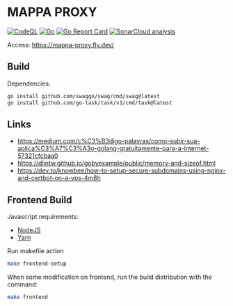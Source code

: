 # MAPPA PROXY

[![CodeQL](https://github.com/escoteirando/mappa-proxy/actions/workflows/codeql-analysis.yml/badge.svg)](https://github.com/escoteirando/mappa-proxy/actions/workflows/codeql-analysis.yml)
[![Go](https://github.com/escoteirando/mappa-proxy/actions/workflows/go.yml/badge.svg)](https://github.com/escoteirando/mappa-proxy/actions/workflows/go.yml)
[![Go Report Card](https://goreportcard.com/badge/github.com/escoteirando/mappa-proxy)](https://goreportcard.com/report/github.com/escoteirando/mappa-proxy)
[![SonarCloud analysis](https://github.com/escoteirando/mappa-proxy/actions/workflows/sonar.yaml/badge.svg)](https://github.com/escoteirando/mappa-proxy/actions/workflows/sonar.yaml)


Access: https://mappa-proxy.fly.dev/

## Build

Dependencies:

```bash
go install github.com/swaggo/swag/cmd/swag@latest
go install github.com/go-task/task/v3/cmd/task@latest
```

## Links

* https://medium.com/c%C3%B3digo-palavras/como-subir-sua-aplica%C3%A7%C3%A3o-golang-gratuitamente-para-a-internet-57321cfcbaa0
* https://dlintw.github.io/gobyexample/public/memory-and-sizeof.html
* https://dev.to/knowbee/how-to-setup-secure-subdomains-using-nginx-and-certbot-on-a-vps-4m8h

## Frontend Build

Javascript requirements:
* [NodeJS](https://nodejs.org/en/download/)
* [Yarn](https://classic.yarnpkg.com/lang/en/docs/install/#debian-stable)

Run makefile action

```bash
make frontend-setup
```

When some modification on frontend, run the build distribution with the command: 

```bash
make frontend
```
